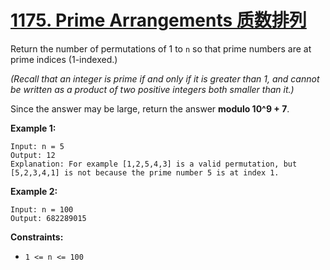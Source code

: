 # [1175. Prime Arrangements 质数排列](https://leetcode.com/problems/prime-arrangements/)

Return the number of permutations of 1 to `n` so that prime numbers are at prime indices (1-indexed.)

*(Recall that an integer is prime if and only if it is greater than 1, and cannot be written as a product of two positive integers both smaller than it.)*

Since the answer may be large, return the answer **modulo 10^9 + 7**.

 

**Example 1:**

```
Input: n = 5
Output: 12
Explanation: For example [1,2,5,4,3] is a valid permutation, but [5,2,3,4,1] is not because the prime number 5 is at index 1.
```

**Example 2:**

```
Input: n = 100
Output: 682289015
```

 

**Constraints:**

- `1 <= n <= 100`